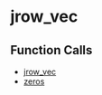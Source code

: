 # jrow_vec

## Function Calls
- [jrow_vec](jrow_vec.md)
- [zeros](CSD/kCSD/ica/kCsd1D_ICA/STICA_UTIL/zeros.md)

